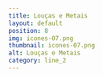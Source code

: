 ```yaml
---
title: Louças e Metais
layout: default
position: 8
img: icones-07.png
thumbnail: icones-07.png
alt: Louças e Metais
category: line_2
---
```

